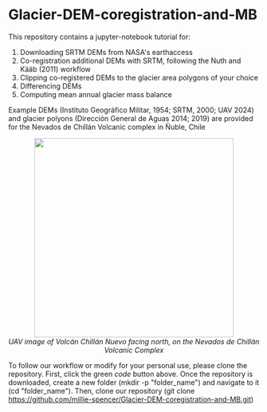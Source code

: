 # Glacier-DEM-coregistration-and-MB

This repository contains a jupyter-notebook tutorial for: 
1. Downloading SRTM DEMs from NASA's earthaccess
2. Co-registration additional DEMs with SRTM, following the Nuth and Kääb (2011) workflow
3. Clipping co-registered DEMs to the glacier area polygons of your choice
4. Differencing DEMs
5. Computing mean annual glacier mass balance 

Example DEMs (Instituto Geográfico Militar, 1954; SRTM, 2000; UAV 2024) and glacier polyons (Dirección General de Aguas 2014; 2019) are provided for the Nevados de Chillán Volcanic complex in Ñuble, Chile 

<p align="center">
  <img src="https://github.com/user-attachments/assets/de63be35-a4ec-477f-ae55-b39738f68f3a" width="400"/>
  <br>
  <em>UAV image of Volcán Chillán Nuevo facing north, on the Nevados de Chillán Volcanic Complex</em>
</p>


To follow our workflow or modify for your personal use, please clone the repository. 
First, click the green *code* button above. 
Once the repository is downloaded, create a new folder (mkdir -p "folder_name") and navigate to it (cd "folder_name"). 
Then, clone our repository (git clone https://github.com/millie-spencer/Glacier-DEM-coregistration-and-MB.git)

